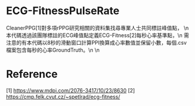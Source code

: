 # ECG-FitnessPulseRate
CleanerPPG[1]對多項rPPG研究相關的資料集找尋專業人士共同標註峰值點， \n
本代碼透過該團隊標註的ECG峰值點定義ECG-Fitness[2]每秒心率基準點，\n
需注意的有本代碼以8秒的滑動窗口計算PPI換算成心率數值並保留小數，每個.csv檔案包含每秒的心率GroundTruth。\n
\n
# Reference
[1] https://www.mdpi.com/2076-3417/10/23/8630
[2] https://cmp.felk.cvut.cz/~spetlrad/ecg-fitness/
